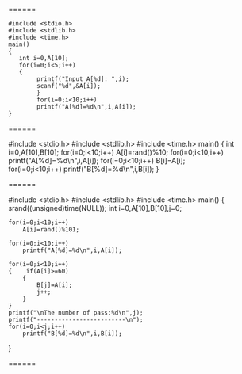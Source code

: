 ======


```
#include <stdio.h>
#include <stdlib.h>
#include <time.h>
main()
{
   int i=0,A[10];
   for(i=0;i<5;i++)
   {
        printf("Input A[%d]: ",i);
        scanf("%d",&A[i]);
        }
        for(i=0;i<10;i++)
        printf("A[%d]=%d\n",i,A[i]);
}
```

======

#include <stdio.h>
#include <stdlib.h>
#include <time.h>
main()
{
   int i=0,A[10],B[10];
   for(i=0;i<10;i++)
       A[i]=rand()%10;
   for(i=0;i<10;i++)
       printf("A[%d]=%d\n",i,A[i]);
   for(i=0;i<10;i++)
       B[i]=A[i];    
   for(i=0;i<10;i++)
       printf("B[%d]=%d\n",i,B[i]); 
}

======

#include <stdio.h> 
#include <stdlib.h> 
#include <time.h> 
main()
{
    srand((unsigned)time(NULL));
    int i=0,A[10],B[10],j=0;

    for(i=0;i<10;i++)
        A[i]=rand()%101;
        
    for(i=0;i<10;i++)
        printf("A[%d]=%d\n",i,A[i]);
        
    for(i=0;i<10;i++)
    {    if(A[i]>=60)
        {
            B[j]=A[i];
            j++;
        }    
    }
    printf("\nThe number of pass:%d\n",j);
    printf("-------------------------\n");
    for(i=0;i<j;i++)
        printf("B[%d]=%d\n",i,B[i]);
}

======